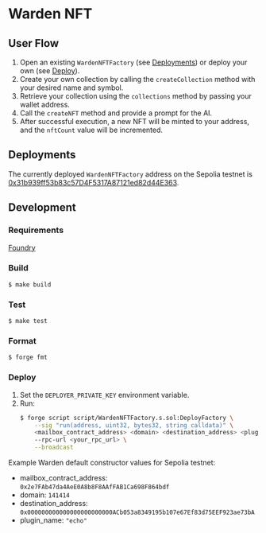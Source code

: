 # Warden NFT

## User Flow
1. Open an existing `WardenNFTFactory` (see [Deployments](#deployments)) or deploy your own (see [Deploy](#deploy)).
2. Create your own collection by calling the `createCollection` method with your desired name and symbol.
3. Retrieve your collection using the `collections` method by passing your wallet address.
4. Call the `createNFT` method and provide a prompt for the AI.
5. After successful execution, a new NFT will be minted to your address, and the `nftCount` value will be incremented.

## Deployments
The currently deployed `WardenNFTFactory` address on the Sepolia testnet is [0x31b939ff53b83c57D4F5317A87121ed82d44E363](https://sepolia.etherscan.io/address/0x31b939ff53b83c57D4F5317A87121ed82d44E363).

## Development

### Requirements

[Foundry](https://getfoundry.sh/introduction/installation)

### Build

```shell
$ make build
```

### Test

```shell
$ make test
```

### Format

```shell
$ forge fmt
```

### Deploy

1. Set the `DEPLOYER_PRIVATE_KEY` environment variable.
2. Run:
    ```bash
    $ forge script script/WardenNFTFactory.s.sol:DeployFactory \
        --sig "run(address, uint32, bytes32, string calldata)" \ 
        <mailbox_contract_address> <domain> <destination_address> <plugin_name> \
        --rpc-url <your_rpc_url> \
        --broadcast
    ```

Example Warden default constructor values for Sepolia testnet:
- mailbox_contract_address: `0x2e7FAb47da4AeE0A8b8F8AAfFAB1Ca698F864bdf`
- domain: `141414`
- destination_address: `0x000000000000000000000000ACb053a8349195b107e67Ef83d75EEF923ae73bA`
- plugin_name: `"echo"`